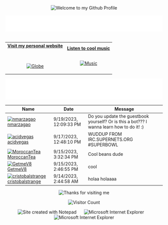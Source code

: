 <!-- "Hero" Header -->
<div align="center">
  <img src="https://github.com/BrunnerLivio/brunnerlivio/blob/master/images/welcome.png?raw=true" style="max-width: 100%;" alt="Welcome to my Github Profile" />
  <br />
  <br />
  <img height="50" alt="My Name is Livio and I like Node.js" src="images/personal_note.svg" />
  <br />
  <br />

</div>

<!-- Social -->
<table width="100%" align="center">
<tr>
<td align="center">
<a href="https://brunnerliv.io">
<strong>Visit my personal website </strong>
<br />
<br />
<br />

<p>

<img alt="Globe" height="80" src="images/globe.gif">
</a>
</p>

</td>


<td align="center">
<a href="https://www.youtube.com/watch?v=3YxaaGgTQYM&ab_channel=EvanescenceVEVO">
<strong>Listen to cool music</strong>
<br />
<br />


<p>
<img height="100" alt="Music" src="images/music.gif"> 
</a>
</p>

</td>
</tr>
</table>

<div align="center">
<a href="https://github.com/BrunnerLivio/brunnerlivio/issues/62#issuecomment-new"><img src="images/guestbook.svg"></a> 
</div>

<!-- Guestbook -->
| Name | Date | Message |
|---|---|---|
| <a href="https://github.com/nmarzagao"><img width="24" src="https://avatars.githubusercontent.com/u/125494096?s=24&v=4" alt="nmarzagao" /> nmarzagao</a> |9/19/2023, 12:09:33 PM|Do you update the guestbook yourself? Or is this a bot??? I wanna learn how to do it! :)|
| <a href="https://github.com/acidvegas"><img width="24" src="https://avatars.githubusercontent.com/u/14335118?s=24&u=8eb5b7c6a097c5350577bd278f3d4278b4c41409&v=4" alt="acidvegas" /> acidvegas</a> |9/17/2023, 12:48:10 PM|WUDDUP FROM IRC.SUPERNETS.ORG #SUPERBOWL|
| <a href="https://github.com/MoroccanTea"><img width="24" src="https://avatars.githubusercontent.com/u/58166226?s=24&u=d5228096e3dc635981670732caf7f97bbaa7a4a6&v=4" alt="MoroccanTea" /> MoroccanTea</a> |9/15/2023, 3:32:34 PM|Cool beans dude|
| <a href="https://github.com/GetmeV8"><img width="24" src="https://avatars.githubusercontent.com/u/108615297?s=24&u=447bbb61f2da80dca923baf8fb50d6eda3df3062&v=4" alt="GetmeV8" /> GetmeV8</a> |9/15/2023, 2:46:55 PM|cool|
| <a href="https://github.com/cristobalstrange"><img width="24" src="https://avatars.githubusercontent.com/u/110940864?s=24&u=a1363a8868167eb765915baaba283e889ff3e41b&v=4" alt="cristobalstrange" /> cristobalstrange</a> |9/14/2023, 2:44:58 AM|holaa holaaaa|
<!-- /Guestbook -->

<!-- Footer -->

<div align="center">

<img height="120" alt="Thanks for visiting me" width="100%" src="https://raw.githubusercontent.com/BrunnerLivio/brunnerlivio/master/images/marquee.svg" />
<br />

![Visitor Count](https://profile-counter.glitch.me/brunnerlivio/count.svg)


<img src="https://raw.githubusercontent.com/BrunnerLivio/brunnerlivio/master/images/notepad.gif" alt="Site created with Notepad" height="30" />
<!-- "margin-right: whatever;" -->
<span>&nbsp;&nbsp;&nbsp;&nbsp;</span>  
<img src="https://raw.githubusercontent.com/BrunnerLivio/brunnerlivio/master/images/ie_logo.gif" alt="Microsoft Internet Explorer" />
<span>&nbsp;&nbsp;&nbsp;&nbsp;</span>  
<img src="https://raw.githubusercontent.com/BrunnerLivio/brunnerlivio/master/images/noframes.gif" alt="Microsoft Internet Explorer" />

</div>
